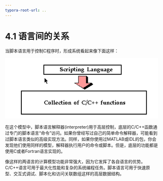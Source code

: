 ```yaml
---
typora-root-url: ..
---
```


# 4.1 语言间的关系

当脚本语言用于控制C程序时，形成系统看起来像下面这样：

![04-01](./images/04-01.png)



在这个模型中，脚本语言解释器(interpreter)用于高层控制，底层的C/C++函数通过专门的脚本语言“命令”访问。如果你曾经写过自己的简单命令解释器，可能看到过脚本语言类似的高级实现方法。同样，如果你使用过MATLAB或IDL的包，你会发现他们使用同样的模型，解释器执行用户的命令或脚本。但是，底层的功能都是使用C或者Fortran语言实现的。

像这样的两语言的计算模型功能非常强大，因为它发挥了各自语言的优势。C/C++语言可用于最大化性能和复杂的系统编程任务。脚本语言可用于快速原型、交互式调试、脚本化和访问关联数组这样的高层数据结构。